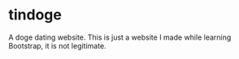 # tindoge
A doge dating website. This is just a website I made while learning Bootstrap, it is not legitimate.

